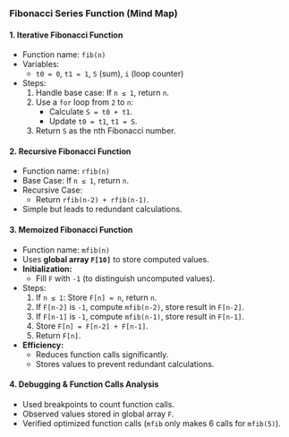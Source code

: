 ### **Fibonacci Series Function (Mind Map)**

#### **1. Iterative Fibonacci Function**

- Function name: `fib(n)`
- Variables:
  - `t0 = 0`, `t1 = 1`, `S` (sum), `i` (loop counter)
- Steps:
  1.  Handle base case: If `n ≤ 1`, return `n`.
  2.  Use a `for` loop from `2` to `n`:
      - Calculate `S = t0 + t1`.
      - Update `t0 = t1`, `t1 = S`.
  3.  Return `S` as the nth Fibonacci number.

#### **2. Recursive Fibonacci Function**

- Function name: `rfib(n)`
- Base Case: If `n ≤ 1`, return `n`.
- Recursive Case:
  - Return `rfib(n-2) + rfib(n-1)`.
- Simple but leads to redundant calculations.

#### **3. Memoized Fibonacci Function**

- Function name: `mfib(n)`
- Uses **global array `F[10]`** to store computed values.
- **Initialization:**
  - Fill `F` with `-1` (to distinguish uncomputed values).
- Steps:
  1.  If `n ≤ 1`: Store `F[n] = n`, return `n`.
  2.  If `F[n-2]` is `-1`, compute `mfib(n-2)`, store result in `F[n-2]`.
  3.  If `F[n-1]` is `-1`, compute `mfib(n-1)`, store result in `F[n-1]`.
  4.  Store `F[n] = F[n-2] + F[n-1]`.
  5.  Return `F[n]`.
- **Efficiency:**
  - Reduces function calls significantly.
  - Stores values to prevent redundant calculations.

#### **4. Debugging & Function Calls Analysis**

- Used breakpoints to count function calls.
- Observed values stored in global array `F`.
- Verified optimized function calls (`mfib` only makes 6 calls for `mfib(5)`).

